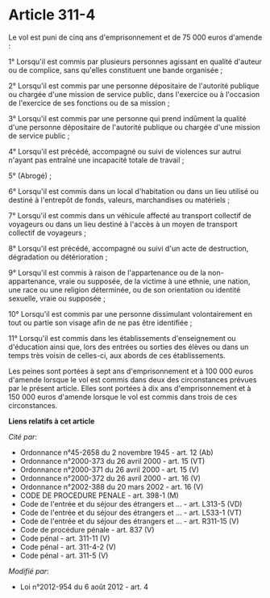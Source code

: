 # Article 311-4

Le vol est puni de cinq ans d'emprisonnement et de 75 000 euros d'amende : 

1° Lorsqu'il est commis par plusieurs personnes agissant en qualité d'auteur ou de complice, sans qu'elles constituent une
bande organisée ; 

2° Lorsqu'il est commis par une personne dépositaire de l'autorité publique ou chargée d'une mission de service public, dans
l'exercice ou à l'occasion de l'exercice de ses fonctions ou de sa mission ; 

3° Lorsqu'il est commis par une personne qui prend indûment la qualité d'une personne dépositaire de l'autorité publique ou
chargée d'une mission de service public ; 

4° Lorsqu'il est précédé, accompagné ou suivi de violences sur autrui n'ayant pas entraîné une incapacité totale de
travail ; 

5° (Abrogé) ;

6° Lorsqu'il est commis dans un local d'habitation ou dans un lieu utilisé ou destiné à l'entrepôt de fonds, valeurs,
marchandises ou matériels ; 

7° Lorsqu'il est commis dans un véhicule affecté au transport collectif de voyageurs ou dans un lieu destiné à l'accès à un
moyen de transport collectif de voyageurs ; 

8° Lorsqu'il est précédé, accompagné ou suivi d'un acte de destruction, dégradation ou détérioration ; 

9° Lorsqu'il est commis à raison de l'appartenance ou de la non-appartenance, vraie ou supposée, de la victime à une ethnie,
une nation, une race ou une religion déterminée, ou de son orientation ou identité sexuelle, vraie ou supposée ; 

10° Lorsqu'il est commis par une personne dissimulant volontairement en tout ou partie son visage afin de ne pas être
identifiée ; 

11° Lorsqu'il est commis dans les établissements d'enseignement ou d'éducation ainsi que, lors des entrées ou sorties des
élèves ou dans un temps très voisin de celles-ci, aux abords de ces établissements. 

Les peines sont portées à sept ans d'emprisonnement et à 100 000 euros d'amende lorsque le vol est commis dans deux des
circonstances prévues par le présent article. Elles sont portées à dix ans d'emprisonnement et à 150 000 euros d'amende
lorsque le vol est commis dans trois de ces circonstances.

**Liens relatifs à cet article**

_Cité par_:

  - Ordonnance n°45-2658 du 2 novembre 1945 - art. 12 (Ab)
  - Ordonnance n°2000-373 du 26 avril 2000 - art. 15 (VT)
  - Ordonnance n°2000-371 du 26 avril 2000 - art. 15 (V)
  - Ordonnance n°2000-372 du 26 avril 2000 - art. 16 (V)
  - Ordonnance n°2002-388 du 20 mars 2002 - art. 16 (V)
  - CODE DE PROCEDURE PENALE - art. 398-1 (M)
  - Code de l'entrée et du séjour des étrangers et ... - art. L313-5 (VD)
  - Code de l'entrée et du séjour des étrangers et ... - art. L533-1 (VT)
  - Code de l'entrée et du séjour des étrangers et ... - art. R311-15 (V)
  - Code de procédure pénale - art. 837 (V)
  - Code pénal - art. 311-11 (V)
  - Code pénal - art. 311-4-2 (V)
  - Code pénal - art. 311-5 (V)

_Modifié par_:

  - Loi n°2012-954 du 6 août 2012 - art. 4
